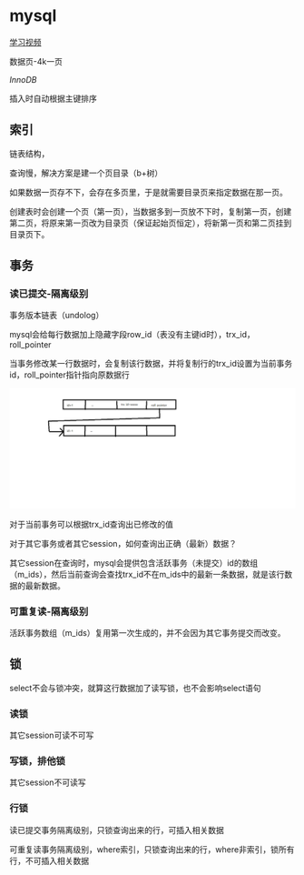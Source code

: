 # mysql

[学习视频](https://www.bilibili.com/video/BV1f4411y7R6)

数据页-4k一页

*InnoDB*

插入时自动根据主键排序

## 索引

链表结构，

查询慢，解决方案是建一个页目录（b+树）



如果数据一页存不下，会存在多页里，于是就需要目录页来指定数据在那一页。



创建表时会创建一个页（第一页），当数据多到一页放不下时，复制第一页，创建第二页，将原来第一页改为目录页（保证起始页恒定），将新第一页和第二页挂到目录页下。



## 事务

### 读已提交-隔离级别

事务版本链表（undolog）

mysql会给每行数据加上隐藏字段row_id（表没有主键id时），trx_id， roll_pointer

当事务修改某一行数据时，会复制该行数据，并将复制行的trx_id设置为当前事务id，roll_pointer指针指向原数据行

![](mysql-事务.png)

对于当前事务可以根据trx_id查询出已修改的值

对于其它事务或者其它session，如何查询出正确（最新）数据？

​	其它session在查询时，mysql会提供包含活跃事务（未提交）id的数组（m_ids），然后当前查询会查找trx_id不在m_ids中的最新一条数据，就是该行数据的最新数据。

### 可重复读-隔离级别

活跃事务数组（m_ids）复用第一次生成的，并不会因为其它事务提交而改变。

## 锁

select不会与锁冲突，就算这行数据加了读写锁，也不会影响select语句

### 读锁

其它session可读不可写

### 写锁，排他锁

其它session不可读写

### 行锁

读已提交事务隔离级别，只锁查询出来的行，可插入相关数据

可重复读事务隔离级别，where索引，只锁查询出来的行，where非索引，锁所有行，不可插入相关数据